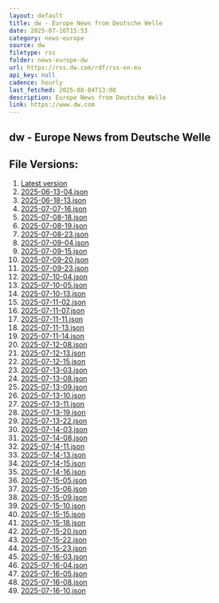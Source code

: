 ```yaml
---
layout: default
title: dw - Europe News from Deutsche Welle
date: 2025-07-16T15:53
category: news-europe
source: dw
filetype: rss
folder: news-europe-dw
url: https://rss.dw.com/rdf/rss-en-eu
api_key: null
cadence: hourly
last_fetched: 2025-08-04T13:08
description: Europe News from Deutsche Welle
link: https://www.dw.com
---
```


## dw - Europe News from Deutsche Welle

<div id="data-chart"></div>
<div id="data-table"></div>
<script>
document.addEventListener('DOMContentLoaded', function(){
  document.getElementById('data-table').textContent = 'This source isn't supported for tables yet.';
});
</script>

## File Versions:
1. [Latest version](./latest.json)
2. [2025-06-13-04.json](./2025-06-13-04.json)
3. [2025-06-18-13.json](./2025-06-18-13.json)
4. [2025-07-07-16.json](./2025-07-07-16.json)
5. [2025-07-08-18.json](./2025-07-08-18.json)
6. [2025-07-08-19.json](./2025-07-08-19.json)
7. [2025-07-08-23.json](./2025-07-08-23.json)
8. [2025-07-09-04.json](./2025-07-09-04.json)
9. [2025-07-09-15.json](./2025-07-09-15.json)
10. [2025-07-09-20.json](./2025-07-09-20.json)
11. [2025-07-09-23.json](./2025-07-09-23.json)
12. [2025-07-10-04.json](./2025-07-10-04.json)
13. [2025-07-10-05.json](./2025-07-10-05.json)
14. [2025-07-10-13.json](./2025-07-10-13.json)
15. [2025-07-11-02.json](./2025-07-11-02.json)
16. [2025-07-11-07.json](./2025-07-11-07.json)
17. [2025-07-11-11.json](./2025-07-11-11.json)
18. [2025-07-11-13.json](./2025-07-11-13.json)
19. [2025-07-11-14.json](./2025-07-11-14.json)
20. [2025-07-12-08.json](./2025-07-12-08.json)
21. [2025-07-12-13.json](./2025-07-12-13.json)
22. [2025-07-12-15.json](./2025-07-12-15.json)
23. [2025-07-13-03.json](./2025-07-13-03.json)
24. [2025-07-13-08.json](./2025-07-13-08.json)
25. [2025-07-13-09.json](./2025-07-13-09.json)
26. [2025-07-13-10.json](./2025-07-13-10.json)
27. [2025-07-13-11.json](./2025-07-13-11.json)
28. [2025-07-13-19.json](./2025-07-13-19.json)
29. [2025-07-13-22.json](./2025-07-13-22.json)
30. [2025-07-14-03.json](./2025-07-14-03.json)
31. [2025-07-14-08.json](./2025-07-14-08.json)
32. [2025-07-14-11.json](./2025-07-14-11.json)
33. [2025-07-14-13.json](./2025-07-14-13.json)
34. [2025-07-14-15.json](./2025-07-14-15.json)
35. [2025-07-14-16.json](./2025-07-14-16.json)
36. [2025-07-15-05.json](./2025-07-15-05.json)
37. [2025-07-15-06.json](./2025-07-15-06.json)
38. [2025-07-15-09.json](./2025-07-15-09.json)
39. [2025-07-15-10.json](./2025-07-15-10.json)
40. [2025-07-15-15.json](./2025-07-15-15.json)
41. [2025-07-15-18.json](./2025-07-15-18.json)
42. [2025-07-15-20.json](./2025-07-15-20.json)
43. [2025-07-15-22.json](./2025-07-15-22.json)
44. [2025-07-15-23.json](./2025-07-15-23.json)
45. [2025-07-16-03.json](./2025-07-16-03.json)
46. [2025-07-16-04.json](./2025-07-16-04.json)
47. [2025-07-16-05.json](./2025-07-16-05.json)
48. [2025-07-16-08.json](./2025-07-16-08.json)
49. [2025-07-16-10.json](./2025-07-16-10.json)
